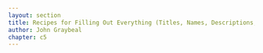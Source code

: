 ```yaml
---
layout: section
title: Recipes for Filling Out Everything (Titles, Names, Descriptions, Help Text)
author: John Graybeal
chapter: c5
---
```


